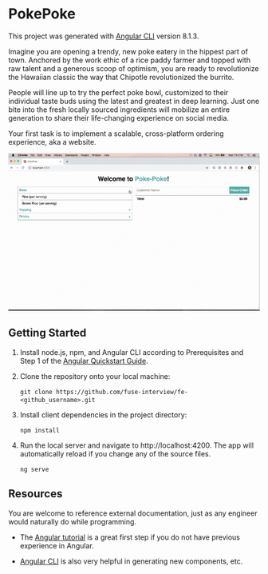 # PokePoke

This project was generated with [Angular CLI](https://github.com/angular/angular-cli) version 8.1.3.

Imagine you are opening a trendy, new poke eatery in the hippest part of town. Anchored by the work ethic of a rice paddy farmer and topped with raw talent and a generous scoop of optimism, you are ready to revolutionize the Hawaiian classic the way that Chipotle revolutionized the burrito. 

People will line up to try the perfect poke bowl, customized to their individual taste buds using the latest and greatest in deep learning. Just one bite into the fresh locally sourced ingredients will mobilize an entire generation to share their life-changing experience on social media.

Your first task is to implement a scalable, cross-platform ordering experience, aka a website.

![Image of PokePoke](/PokePoke.gif)

## Getting Started

1. Install node.js, npm, and Angular CLI according to Prerequisites and Step 1 of the [Angular Quickstart Guide](https://angular.io/guide/setup-local).

1. Clone the repository onto your local machine:
    ```
    git clone https://github.com/fuse-interview/fe-<github_username>.git
    ```

1. Install client dependencies in the project directory:
    ```
    npm install
    ```

1. Run the local server and navigate to http://localhost:4200. The app will automatically reload if you change any of the source files.
    ```
    ng serve
    ```

## Resources
You are welcome to reference external documentation, just as any engineer would naturally do while programming.

- The [Angular tutorial](https://angular.io/tutorial) is a great first step if you do not have previous experience in Angular.

- [Angular CLI](https://angular.io/cli) is also very helpful in generating new components, etc.